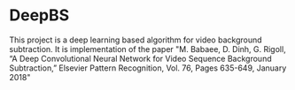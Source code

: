 # DeepBS
This project is a deep learning based algorithm for video background subtraction. It is implementation of the paper "M. Babaee, D. Dinh, G. Rigoll, “A Deep Convolutional Neural Network for Video Sequence Background Subtraction,” Elsevier Pattern Recognition, Vol. 76, Pages 635-649, January 2018" 
